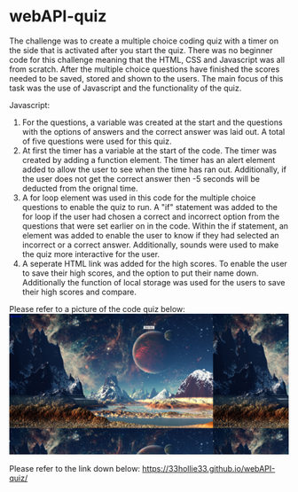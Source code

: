# webAPI-quiz
The challenge was to create a multiple choice coding quiz with a timer on the side that is activated after you start the quiz. There was no beginner code for this challenge meaning that the HTML, CSS and Javascript was all from scratch. After the multiple choice questions have finished the scores needed to be saved, stored and shown to the users. The main focus of this task was the use of Javascript and the functionality of the quiz. 

Javascript:
1. For the questions, a variable was created at the start and the questions with the options of answers and the correct answer was laid out. A total of five questions were used for this quiz. 
2. At first the timer has a variable at the start of the code. The timer was created by adding a function element. The timer has an alert element added to allow the user to see when the time has ran out. Additionally, if the user does not get the correct answer then -5 seconds will be deducted from the orignal time. 
3. A for loop element was used in this code for the multiple choice questions to enable the quiz to run. A "if" statement was added to the for loop if the user had chosen a correct and incorrect option from the questions that were set earlier on in the code. Within the if statement, an element was added to enable the user to know if they had selected an incorrect or a correct answer. Additionally, sounds were used to make the quiz more interactive for the user. 
4. A seperate HTML link was added for the high scores. To enable the user to save their high scores, and the option to put their name down. Additionally the function of local storage was used for the users to save their high scores and compare. 

Please refer to a picture of the code quiz below:
![Screenshot of quiz](/assets/codingquizpic.png)

Please refer to the link down below:
https://33hollie33.github.io/webAPI-quiz/

